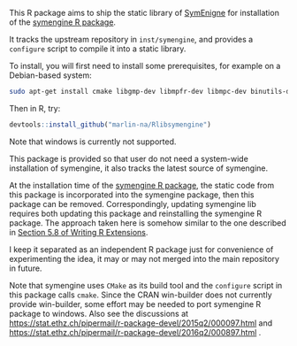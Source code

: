 
This R package aims to ship the static library of 
[SymEnigne](https://github.com/symengine/symengine) for installation
of the [symengine R package](https://github.com/marlin-na/symengine.R).

It tracks the upstream repository in `inst/symengine`, and provides a `configure`
script to compile it into a static library.

To install, you will first need to install some prerequisites, for example
on a Debian-based system:

```sh
sudo apt-get install cmake libgmp-dev libmpfr-dev libmpc-dev binutils-dev
```

Then in R, try:

```R
devtools::install_github("marlin-na/Rlibsymengine")
```

Note that windows is currently not supported.

This package is provided so that user do not need a system-wide installation
of symengine, it also tracks the latest source of symengine.

At the installation time of the
[symengine R package](https://github.com/marlin-na/symengine.R), the static code
from this package is incorporated into the symengine package, then this package
can be removed. Correspondingly, updating symengine lib requires both updating
this package and reinstalling the symengine R package. The approach taken here
is somehow similar to the one described in
[Section 5.8 of Writing R Extensions](https://cran.r-project.org/doc/manuals/r-release/R-exts.html#Linking-to-other-packages).

I keep it separated as an independent R package just for convenience of
experimenting the idea, it may or may not merged into the main repository in
future.

Note that symengine uses `CMake` as its build tool and the `configure` script
in this package calls `cmake`. Since the CRAN win-builder does not currently
provide win-builder, some effort may be needed to port symengine R package to
windows. Also see the discussions at 
https://stat.ethz.ch/pipermail/r-package-devel/2015q2/000097.html and
https://stat.ethz.ch/pipermail/r-package-devel/2016q2/000897.html .

